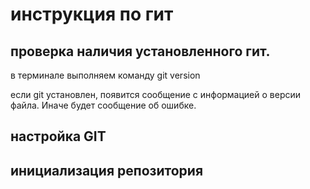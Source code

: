 # инструкция по гит
## проверка наличия установленного гит.
в терминале выполняем команду git version

если git установлен, появится сообщение с информацией о версии файла. Иначе будет сообщение об ошибке.

## настройка GIT
## инициализация репозитория